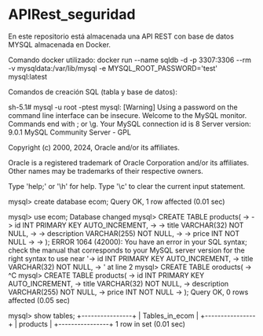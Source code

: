 # APIRest_seguridad
En este repositorio está almacenada una API REST con base de datos MYSQL almacenada en Docker.

Comando docker utilizado: docker run --name sqldb -d -p 3307:3306 --rm -v mysqldata:/var/lib/mysql -e MYSQL_ROOT_PASSWORD='test' mysql:latest

Comandos de creación SQL (tabla y base de datos):

sh-5.1# mysql -u root -ptest
mysql: [Warning] Using a password on the command line interface can be insecure.
Welcome to the MySQL monitor.  Commands end with ; or \g.
Your MySQL connection id is 8
Server version: 9.0.1 MySQL Community Server - GPL

Copyright (c) 2000, 2024, Oracle and/or its affiliates.

Oracle is a registered trademark of Oracle Corporation and/or its
affiliates. Other names may be trademarks of their respective
owners.

Type 'help;' or '\h' for help. Type '\c' to clear the current input statement.

mysql> create database ecom;
Query OK, 1 row affected (0.01 sec)

mysql> use ecom;
Database changed
mysql> CREATE TABLE products(
    ->     -> id INT PRIMARY KEY AUTO_INCREMENT,
    ->     -> title VARCHAR(32) NOT NULL,
    ->     -> description VARCHAR(255) NOT NULL,
    ->     -> price INT NOT NULL
    ->     -> );
ERROR 1064 (42000): You have an error in your SQL syntax; check the manual that corresponds to your MySQL server version for the right syntax to use near '-> id INT PRIMARY KEY AUTO_INCREMENT,
    -> title VARCHAR(32) NOT NULL,
    -> ' at line 2
mysql> CREATE TABLE oroducts(
    -> ^C
mysql> CREATE TABLE products(
    -> id INT PRIMARY KEY AUTO_INCREMENT,
    -> title VARCHAR(32) NOT NULL,
    -> description VARCHAR(255) NOT NULL,
    -> price INT NOT NULL
    -> );
Query OK, 0 rows affected (0.05 sec)

mysql> show tables;
+----------------+
| Tables_in_ecom |
+----------------+
| products       |
+----------------+
1 row in set (0.01 sec)
